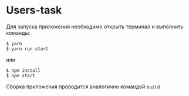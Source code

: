 # Users-task
Для запуска приложения необходимо открыть терминал и выполнить команды:
```
$ yarn
$ yarn run start
```
или
```
$ npm install
$ npm start
```
Сборка приложения проводится аналогично командой `build`
